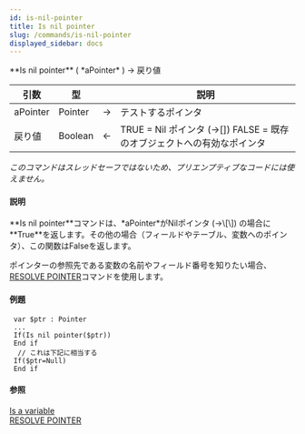 ```yaml
---
id: is-nil-pointer
title: Is nil pointer
slug: /commands/is-nil-pointer
displayed_sidebar: docs
---
```


<!--REF #_command_.Is nil pointer.Syntax-->**Is nil pointer** ( *aPointer* ) -> 戻り値<!-- END REF-->
<!--REF #_command_.Is nil pointer.Params-->
| 引数 | 型 |  | 説明 |
| --- | --- | --- | --- |
| aPointer | Pointer | &#8594;  | テストするポインタ |
| 戻り値 | Boolean | &#8592; | TRUE = Nil ポインタ (->[]) FALSE = 既存のオブジェクトへの有効なポインタ |

<!-- END REF-->

*このコマンドはスレッドセーフではないため、プリエンプティブなコードには使えません。*


#### 説明 

<!--REF #_command_.Is nil pointer.Summary-->**Is nil pointer**コマンドは、*aPointer*がNilポインタ (->\[\]) の場合に**True**を返します。<!-- END REF-->その他の場合（フィールドやテーブル、変数へのポインタ）、この関数はFalseを返します。

ポインターの参照先である変数の名前やフィールド番号を知りたい場合、[RESOLVE POINTER](resolve-pointer.md)コマンドを使用します。

#### 例題 

```4d
 var $ptr : Pointer
 ...
 If(Is nil pointer($ptr))
 End if
  // これは下記に相当する
 If($ptr=Null)
 End if
```

#### 参照 

[Is a variable](is-a-variable.md)  
[RESOLVE POINTER](resolve-pointer.md)  